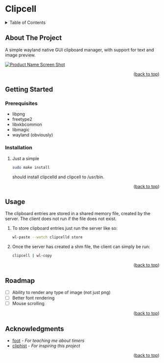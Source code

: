 <!-- PROJECT LOGO -->
<br />
<h1>Clipcell</h3>

<!-- TABLE OF CONTENTS -->
<details>
  <summary>Table of Contents</summary>
  <ol>
    <li>
      <a href="#about-the-project">About The Project</a>
    </li>
    <li>
      <a href="#getting-started">Getting Started</a>
      <ul>
        <li><a href="#prerequisites">Prerequisites</a></li>
        <li><a href="#installation">Installation</a></li>
      </ul>
    </li>
    <li><a href="#usage">Usage</a></li>
    <li><a href="#roadmap">Roadmap</a></li>
    <li><a href="#acknowledgments">Acknowledgments</a></li>
  </ol>
</details>



<!-- ABOUT THE PROJECT -->
## About The Project
A simple wayland native GUI clipboard manager, with support for text and image preview.

[![Product Name Screen Shot][product-screenshot]](https://example.com)



<p align="right">(<a href="#readme-top">back to top</a>)</p>



<!-- GETTING STARTED -->
## Getting Started

### Prerequisites
* libpng
* freetype2
* libxkbcommon
* libmagic
* wayland (obviously)

### Installation

1. Just a simple
   ```sh
   sudo make install
   ```
   should install clipcelld and clipcell to /usr/bin.

<p align="right">(<a href="#readme-top">back to top</a>)</p>

<!-- USAGE EXAMPLES -->
## Usage

The clipboard entries are stored in a shared memory file, created by the server. The client does not run if the file does not exist.

1. To store clipboard entries just run the server like so:
   ```sh
   wl-paste --watch clipcelld store
   ```
2. Once the server has created a shm file, the client can simply be run:
   ```sh
   clipcell | wl-copy
    ```



<p align="right">(<a href="#readme-top">back to top</a>)</p>



<!-- ROADMAP -->
## Roadmap

- [ ] Ability to render any type of image (not just png)
- [ ] Better font rendering
- [ ] Mouse scrolling

<p align="right">(<a href="#readme-top">back to top</a>)</p>

<!-- ACKNOWLEDGMENTS -->
## Acknowledgments

* [foot](https://codeberg.org/dnkl/foot) - *For teaching me about timers*
* [cliphist](https://github.com/sentriz/cliphist) - *For inspiring this project*

<p align="right">(<a href="#readme-top">back to top</a>)</p>

[product-screenshot]: images/screenshot.png
